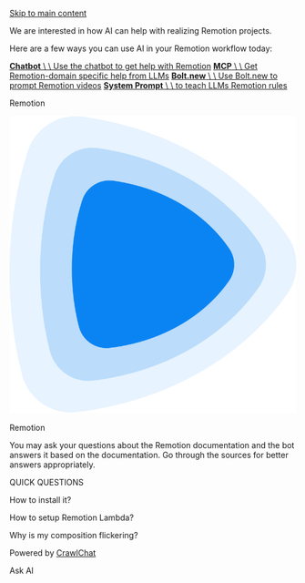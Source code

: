 [Skip to main content](https://www.remotion.dev/docs/ai/#__docusaurus_skipToContent_fallback)

We are interested in how AI can help with realizing Remotion projects.

Here are a few ways you can use AI in your Remotion workflow today:

[**Chatbot** \\
\\
Use the chatbot to get help with Remotion](https://www.remotion.dev/docs/ai/chatbot) [**MCP** \\
\\
Get Remotion-domain specific help from LLMs](https://www.remotion.dev/docs/ai/mcp) [**Bolt.new** \\
\\
Use Bolt.new to prompt Remotion videos](https://www.remotion.dev/docs/ai/bolt) [**System Prompt** \\
\\
to teach LLMs Remotion rules](https://www.remotion.dev/docs/ai/system-prompt)

Remotion

![Logo](https://raw.githubusercontent.com/remotion-dev/brand/refs/heads/main/logo.svg)

Remotion

You may ask your questions about the Remotion documentation and the bot answers it based on the documentation. Go through the sources for better answers appropriately.

QUICK QUESTIONS

How to install it?

How to setup Remotion Lambda?

Why is my composition flickering?

Powered by [CrawlChat](https://crawlchat.app/?ref=powered-by-remotion)

Ask AI